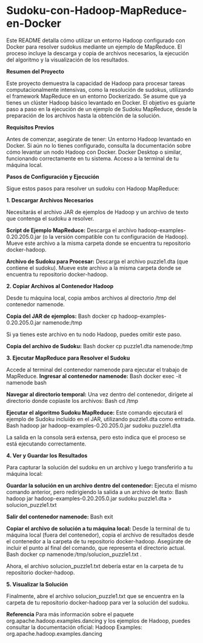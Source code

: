 # **Sudoku-con-Hadoop-MapReduce-en-Docker**


Este README detalla cómo utilizar un entorno Hadoop configurado con Docker para resolver sudokus mediante un ejemplo de MapReduce. El proceso incluye la descarga y copia de archivos necesarios, la ejecución del algoritmo y la visualización de los resultados.

**Resumen del Proyecto**

Este proyecto demuestra la capacidad de Hadoop para procesar tareas computacionalmente intensivas, como la resolución de sudokus, utilizando el framework MapReduce en un entorno Dockerizado. Se asume que ya tienes un clúster Hadoop básico levantado en Docker. El objetivo es guiarte paso a paso en la ejecución de un ejemplo de Sudoku MapReduce, desde la preparación de los archivos hasta la obtención de la solución.

**Requisitos Previos**

Antes de comenzar, asegúrate de tener:
Un entorno Hadoop levantado en Docker. Si aún no lo tienes configurado, consulta la documentación sobre cómo levantar un nodo Hadoop con Docker.
Docker Desktop o similar, funcionando correctamente en tu sistema.
Acceso a la terminal de tu máquina local.

**Pasos de Configuración y Ejecución**

Sigue estos pasos para resolver un sudoku con Hadoop MapReduce:

**1. Descargar Archivos Necesarios**

Necesitarás el archivo JAR de ejemplos de Hadoop y un archivo de texto que contenga el sudoku a resolver.

**Script de Ejemplo MapReduce:**
Descarga el archivo hadoop-examples-0.20.205.0.jar (o la versión compatible con tu configuración de Hadoop).
Mueve este archivo a la misma carpeta donde se encuentra tu repositorio docker-hadoop.

**Archivo de Sudoku para Procesar:**
Descarga el archivo puzzle1.dta (que contiene el sudoku).
Mueve este archivo a la misma carpeta donde se encuentra tu repositorio docker-hadoop.

**2. Copiar Archivos al Contenedor Hadoop**

Desde tu máquina local, copia ambos archivos al directorio /tmp del contenedor namenode.

**Copia del JAR de ejemplos:**
Bash
docker cp hadoop-examples-0.20.205.0.jar namenode:/tmp

Si ya tienes este archivo en tu nodo Hadoop, puedes omitir este paso.

**Copia del archivo de Sudoku:**
Bash
docker cp puzzle1.dta namenode:/tmp


**3. Ejecutar MapReduce para Resolver el Sudoku**

Accede al terminal del contenedor namenode para ejecutar el trabajo de MapReduce.
**Ingresar al contenedor namenode:**
Bash
docker exec -it namenode bash


**Navegar al directorio temporal:**
Una vez dentro del contenedor, dirígete al directorio donde copiaste los archivos:
Bash
cd /tmp


**Ejecutar el algoritmo Sudoku MapReduce:**
Este comando ejecutará el ejemplo de Sudoku incluido en el JAR, utilizando puzzle1.dta como entrada.
Bash
hadoop jar hadoop-examples-0.20.205.0.jar sudoku puzzle1.dta

La salida en la consola será extensa, pero esto indica que el proceso se está ejecutando correctamente.

**4. Ver y Guardar los Resultados**

Para capturar la solución del sudoku en un archivo y luego transferirlo a tu máquina local:

**Guardar la solución en un archivo dentro del contenedor:**
Ejecuta el mismo comando anterior, pero redirigiendo la salida a un archivo de texto:
Bash
hadoop jar hadoop-examples-0.20.205.0.jar sudoku puzzle1.dta > solucion_puzzle1.txt


**Salir del contenedor namenode:**
Bash
exit


**Copiar el archivo de solución a tu máquina local:**
Desde la terminal de tu máquina local (fuera del contenedor), copia el archivo de resultados desde el contenedor a la carpeta de tu repositorio docker-hadoop. Asegúrate de incluir el punto al final del comando, que representa el directorio actual.
Bash
docker cp namenode:/tmp/solucion_puzzle1.txt .

Ahora, el archivo solucion_puzzle1.txt debería estar en la carpeta de tu repositorio docker-hadoop.

**5. Visualizar la Solución**

Finalmente, abre el archivo solucion_puzzle1.txt que se encuentra en la carpeta de tu repositorio docker-hadoop para ver la solución del sudoku.

**Referencia**
Para más información sobre el paquete org.apache.hadoop.examples.dancing y los ejemplos de Hadoop, puedes consultar la documentación oficial:
Hadoop Examples: org.apache.hadoop.examples.dancing


